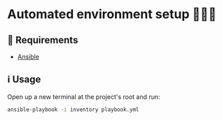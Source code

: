 # Automated environment setup 👨🏻‍💻

## 📜 Requirements

- [Ansible](https://www.ansible.com)

## ℹ️ Usage

Open up a new terminal at the project's root and run:

```bash
ansible-playbook -i inventory playbook.yml
```
